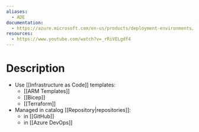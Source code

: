 ```yaml
---
aliases:
  - ADE
documentation:
  - https://azure.microsoft.com/en-us/products/deployment-environments/
resources:
  - https://www.youtube.com/watch?v=_rRiVELgdf4
---
```

# Description
- Use [[Infrastructure as Code]] templates:
	- [[ARM Templates]]
	- [[Bicep]]
	- [[Terraform]]
- Managed in catalog [[Repository|repositories]]:
	- in [[GitHub]]
	- in [[Azure DevOps]]